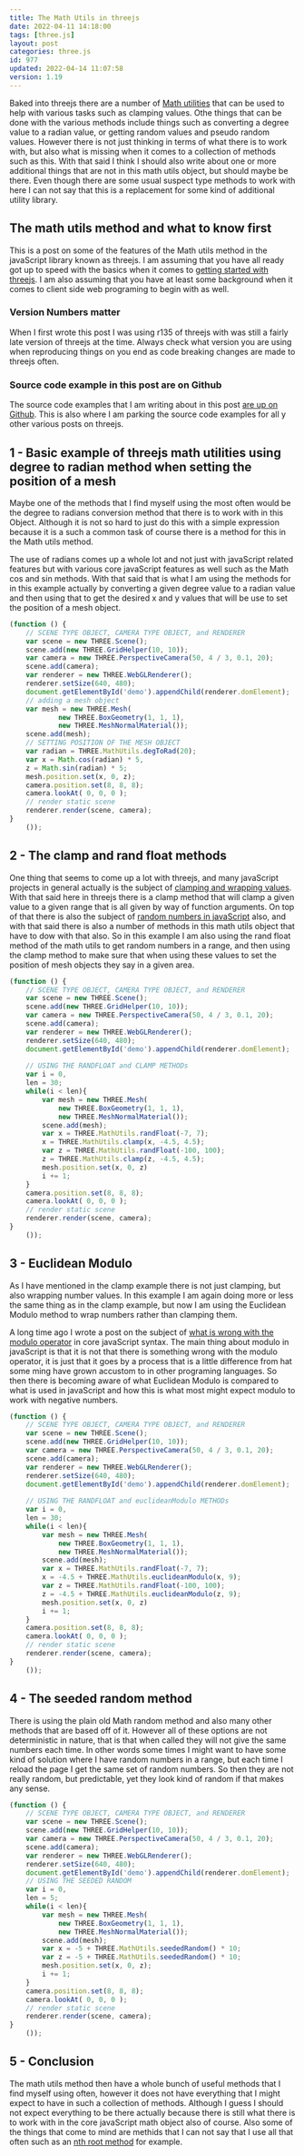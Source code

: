 ```yaml
---
title: The Math Utils in threejs
date: 2022-04-11 14:18:00
tags: [three.js]
layout: post
categories: three.js
id: 977
updated: 2022-04-14 11:07:58
version: 1.19
---
```


Baked into threejs there are a number of [Math utilities](https://threejs.org/docs/#api/en/math/MathUtils) that can be  used to help with various tasks such as clamping values. Othe things that can be done with the various methods include things such as converting a degree value to a radian value, or getting random values and pseudo random values. 
However there is not just thinking in terms of what there is to work with, but also what is missing when it comes to a collection of methods such as this. With that said I think I should also write about one or more additional things that are not in this math utils object, but should maybe be there. Even though there are some usual suspect type methods to work with here I can not say that this is a replacement for some kind of additional utility library.

<!-- more -->

## The math utils method and what to know first

This is a post on some of the features of the Math utils method in the javaScript library known as threejs. I am assuming that you have all ready got up to speed with the basics when it comes to [getting started with threejs](/2018/04/04/threejs-getting-started/). I am also assuming that you have at least some background when it comes to client side web programing to begin with as well.

### Version Numbers matter

When I first wrote this post I was using r135 of threejs with was still a fairly late version of threejs at the time. Always check what version you are using when reproducing things on you end as code breaking changes are made to threejs often.

### Source code example in this post are on Github

The source code examples that I am writing about in this post [are up on Github](https://github.com/dustinpfister/test_threejs/tree/master/views/forpost/threejs-math-utils). This is also where I am parking the source code examples for all y other various posts on threejs.

## 1 - Basic example of threejs math utilities using degree to radian method when setting the position of a mesh

Maybe one of the methods that I find myself using the most often would be the degree to radians conversion method that there is to work with in this Object. Although it is not so hard to just do this with a simple expression because it is a such a common task of course there is a method for this in the Math utils method. 

The use of radians comes up a whole lot and not just with javaScript related features but with various core javaScript features as well such as the Math cos and sin methods. With that said that is what I am using the methods for in this example actually by converting a given degree value to a radian value and then using that to get the desired x and y values that will be use to set the position of a mesh object.

```js
(function () {
    // SCENE TYPE OBJECT, CAMERA TYPE OBJECT, and RENDERER
    var scene = new THREE.Scene();
    scene.add(new THREE.GridHelper(10, 10));
    var camera = new THREE.PerspectiveCamera(50, 4 / 3, 0.1, 20);
    scene.add(camera);
    var renderer = new THREE.WebGLRenderer();
    renderer.setSize(640, 480);
    document.getElementById('demo').appendChild(renderer.domElement);
    // adding a mesh object
    var mesh = new THREE.Mesh(
            new THREE.BoxGeometry(1, 1, 1),
            new THREE.MeshNormalMaterial());
    scene.add(mesh);
    // SETTING POSITION OF THE MESH OBJECT
    var radian = THREE.MathUtils.degToRad(20);
    var x = Math.cos(radian) * 5,
    z = Math.sin(radian) * 5;
    mesh.position.set(x, 0, z);
    camera.position.set(8, 8, 8);
    camera.lookAt( 0, 0, 0 );
    // render static scene
    renderer.render(scene, camera);
}
    ());
```

## 2 - The clamp and rand float methods

One thing that seems to come up a lot with threejs, and many javaScript projects in general actually is the subject of [clamping and wrapping values](/2018/07/22/phaser-math-wrap-and-clamp/). With that said here in threejs there is a clamp method that will clamp a given value to a given range that is all given by way of function arguments. On top of that there is also the subject of [random numbers in javaScript](/2020/04/21/js-math-random/) also, and with that said there is also a number of methods in this math utils object that have to dow with that also. So in this example I am also using the rand float method of the math utils to get random numbers in a range, and then using the clamp method to make sure that when using these values to set the position of mesh objects they say in a given area.

```js
(function () {
    // SCENE TYPE OBJECT, CAMERA TYPE OBJECT, and RENDERER
    var scene = new THREE.Scene();
    scene.add(new THREE.GridHelper(10, 10));
    var camera = new THREE.PerspectiveCamera(50, 4 / 3, 0.1, 20);
    scene.add(camera);
    var renderer = new THREE.WebGLRenderer();
    renderer.setSize(640, 480);
    document.getElementById('demo').appendChild(renderer.domElement);
 
    // USING THE RANDFLOAT and CLAMP METHODs
    var i = 0,
    len = 30;
    while(i < len){
        var mesh = new THREE.Mesh(
            new THREE.BoxGeometry(1, 1, 1),
            new THREE.MeshNormalMaterial());
        scene.add(mesh);
        var x = THREE.MathUtils.randFloat(-7, 7);
        x = THREE.MathUtils.clamp(x, -4.5, 4.5);
        var z = THREE.MathUtils.randFloat(-100, 100);
        z = THREE.MathUtils.clamp(z, -4.5, 4.5);
        mesh.position.set(x, 0, z)
        i += 1;
    }
    camera.position.set(8, 8, 8);
    camera.lookAt( 0, 0, 0 );
    // render static scene
    renderer.render(scene, camera);
}
    ());
```

## 3 - Euclidean Modulo

As I have mentioned in the clamp example there is not just clamping, but also wrapping number values. In this example I am again doing more or less the same thing as in the clamp example, but now I am using the Euclidean Modulo method to wrap numbers rather than clamping them. 

A long time ago I wrote a post on the subject of [what is wrong with the modulo operator](/2017/09/02/js-whats-wrong-with-modulo/) in core javaScript syntax. The main thing about modulo in javaScript is that it is not that there is something wrong with the modulo operator, it is just that it goes by a process that is a little difference from hat some ming have grown accustom to in other programing languages. So then there is becoming aware of what Euclidean Modulo is compared to what is used in javaScript and how this is what most might expect modulo to work with negative numbers.

```js
(function () {
    // SCENE TYPE OBJECT, CAMERA TYPE OBJECT, and RENDERER
    var scene = new THREE.Scene();
    scene.add(new THREE.GridHelper(10, 10));
    var camera = new THREE.PerspectiveCamera(50, 4 / 3, 0.1, 20);
    scene.add(camera);
    var renderer = new THREE.WebGLRenderer();
    renderer.setSize(640, 480);
    document.getElementById('demo').appendChild(renderer.domElement);
 
    // USING THE RANDFLOAT and euclideanModulo METHODs
    var i = 0,
    len = 30;
    while(i < len){
        var mesh = new THREE.Mesh(
            new THREE.BoxGeometry(1, 1, 1),
            new THREE.MeshNormalMaterial());
        scene.add(mesh);
        var x = THREE.MathUtils.randFloat(-7, 7);
        x = -4.5 + THREE.MathUtils.euclideanModulo(x, 9);
        var z = THREE.MathUtils.randFloat(-100, 100);
        z = -4.5 + THREE.MathUtils.euclideanModulo(z, 9);
        mesh.position.set(x, 0, z)
        i += 1;
    }
    camera.position.set(8, 8, 8);
    camera.lookAt( 0, 0, 0 );
    // render static scene
    renderer.render(scene, camera);
}
    ());
```

## 4 - The seeded random method

There is using the plain old Math random method and also many other methods that are based off of it. However all of these options are not deterministic in nature, that is that when called they will not give the same numbers each time. In other words some times I might want to have some kind of solution where I have random numbers in a range, but each time I reload the page I get the same set of random numbers. So then they are not really random, but predictable, yet they look kind of random if that makes any sense.

```js
(function () {
    // SCENE TYPE OBJECT, CAMERA TYPE OBJECT, and RENDERER
    var scene = new THREE.Scene();
    scene.add(new THREE.GridHelper(10, 10));
    var camera = new THREE.PerspectiveCamera(50, 4 / 3, 0.1, 20);
    scene.add(camera);
    var renderer = new THREE.WebGLRenderer();
    renderer.setSize(640, 480);
    document.getElementById('demo').appendChild(renderer.domElement);
    // USING THE SEEDED RANDOM
    var i = 0,
    len = 5;
    while(i < len){
        var mesh = new THREE.Mesh(
            new THREE.BoxGeometry(1, 1, 1),
            new THREE.MeshNormalMaterial());
        scene.add(mesh);
        var x = -5 + THREE.MathUtils.seededRandom() * 10;
        var z = -5 + THREE.MathUtils.seededRandom() * 10;
        mesh.position.set(x, 0, z);
        i += 1;
    }
    camera.position.set(8, 8, 8);
    camera.lookAt( 0, 0, 0 );
    // render static scene
    renderer.render(scene, camera);
}
    ());
```

## 5 - Conclusion

The math utils method then have a whole bunch of useful methods that I find myself using often, however it does not have everything that I might expect to have in such a collection of methods. Although I guess I should not expect everything to be there actually because there is still what there is to work with in the core javaScript math object also of course. Also some of the things that come to mind are methids that I can not say that I use all that often such as an [nth root method](/2020/03/11/js-nth-root/) for example.